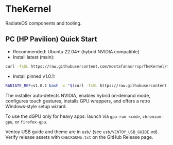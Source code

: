 # TheKernel

RadiateOS components and tooling.

## PC (HP Pavilion) Quick Start

- Recommended: Ubuntu 22.04+ (hybrid NVIDIA compatible)
- Install latest (main):

```bash
curl -fsSL https://raw.githubusercontent.com/mostafanasrrsp/TheKernel/main/pc-install/quick_install.sh | bash
```

- Install pinned v1.0.1:

```bash
RADIATE_REF=v1.0.1 bash -c "$(curl -fsSL https://raw.githubusercontent.com/mostafanasrrsp/TheKernel/v1.0.1/pc-install/quick_install.sh)"
```

The installer auto‑detects NVIDIA, enables hybrid on‑demand mode, configures touch gestures, installs GPU wrappers, and offers a retro Windows‑style setup wizard.

To use the dGPU only for heavy apps: launch via `gpu-run <cmd>`, `chromium-gpu`, or `firefox-gpu`.

Ventoy USB guide and theme are in `usb/` (see `usb/VENTOY_USB_GUIDE.md`). Verify release assets with `CHECKSUMS.txt` on the GitHub Release page.
